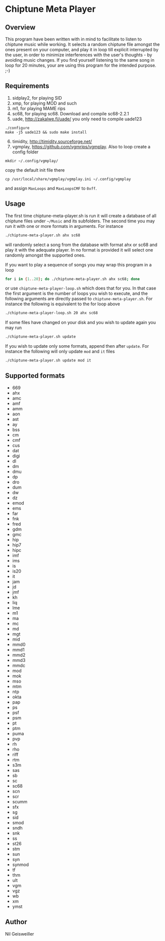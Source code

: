 # Chiptune Meta Player

## Overview

This program have been written with in mind to facilitate to listen to
chiptune music while working. It selects a random chiptune file
amongst the ones present on your computer, and play it in loop till
explicit interrupted by the user, in order to minimize interferences
with the user's thoughts - by avoiding music changes. If you find
yourself listening to the same song in loop for 20 minutes, your are
using this program for the intended purpose. ;-)

## Requirements

1. sidplay2, for playing SID
2. xmp, for playing MOD and such 
3. m1, for playing MAME rips
4. sc68, for playing sc68. Download and compile sc68-2.2.1
5. uade, http://zakalwe.fi/uade/ you only need to compile uade123
```
./configure
make -j5 uade123 && sudo make install
```
6. timidity, http://timidity.sourceforge.net/
7. vgmplay, https://github.com/vgmrips/vgmplay. Also to loop create a config folder
```
mkdir ~/.config/vgmplay/
```
copy the default init file there
```
cp /usr/local/share/vgmplay/vgmplay.ini ~/.config/vgmplay
```
and assign `MaxLoops` and `MaxLoopsCMF` to `0xff`.

## Usage

The first time chiptune-meta-player.sh is run it will create a
database of all chiptune files under `~/Music` and its subfolders. The
second time you may run it with one or more formats in arguments. For
instance

```bash
./chiptune-meta-player.sh ahx sc68
```

will randomly select a song from the database with format ahx or sc68
and play it with the adequate player. In no format is provided it will
select one randomly amongst the supported ones.

If you want to play a sequence of songs you may wrap this program in a
loop

```bash
for i in {1..20}; do ./chiptune-meta-player.sh ahx sc68; done
```

or use `chiptune-meta-player-loop.sh` which does that for you. In that
case the first argument is the number of loops you wish to execute,
and the following arguments are directly passed to
`chiptune-meta-player.sh`. For instance the following is equivalent to
the for loop above

```bash
./chiptune-meta-player-loop.sh 20 ahx sc68
```

If some files have changed on your disk and you wish to update again
you may run

```bash
./chiptune-meta-player.sh update
```

If you wish to update only some formats, append then after
`update`. For instance the following will only update `mod` and `it`
files

```bash
./chiptune-meta-player.sh update mod it
```

## Supported formats

- 669
- ahx
- amc
- amf
- amm
- aon
- ast
- ay
- bss
- cm
- cmf
- cus
- dat
- digi
- dl
- dm
- dmu
- dp
- dro
- dum
- dw
- dz
- emod
- ems
- far
- fnk
- fred
- gdm
- gmc
- hip
- hip7
- hipc
- imf
- ims
- is
- is20
- it
- jam
- jd
- jmf
- kh
- liq
- lme
- m1
- ma
- mc
- md
- mgt
- mid
- mmd0
- mmd1
- mmd2
- mmd3
- mmdc
- mod
- mok
- mso
- mtm
- ntp
- okta
- pap
- ps
- psf
- psm
- pt
- ptm
- puma
- pvp
- rh
- rho
- riff
- rtm
- s3m
- sas
- sb
- sc
- sc68
- scn
- scr
- scumm
- sfx
- sg
- sid
- smod
- sndh
- snk
- ss
- st26
- stm
- sun
- syn
- synmod
- tf
- thm
- ult
- vgm
- vgz
- wb
- xm
- ymst

## Author

Nil Geisweiller
